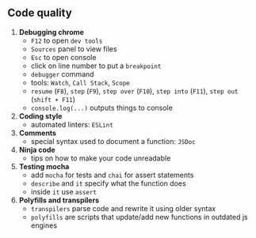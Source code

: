 ## Code quality
1. **Debugging chrome**
    - `F12` to open `dev tools`
    - `Sources` panel to view files
    - `Esc` to open console
    - click on line number to put a `breakpoint`
    - `debugger` command
    - tools: `Watch`, `Call Stack`, `Scope`
    - `resume` (`F8`), `step` (`F9`), `step over` (`F10`), `step into` (`F11`), `step out` (`shift + F11`)
    - `console.log(...)` outputs things to console
2. **Coding style**
    - automated linters: `ESLint`
3. **Comments**
    - special syntax used to document a function: `JSDoc`
4. **Ninja code**
    - tips on how to make your code unreadable
5. **Testing mocha**
    - add `mocha` for tests and `chai` for assert statements
    - `describe` and `it` specify what the function does
    - inside `it` use `assert`
6. **Polyfills and transpilers**
    - `transpilers` parse code and rewrite it using older syntax
    - `polyfills` are scripts that update/add new functions in outdated js engines
    